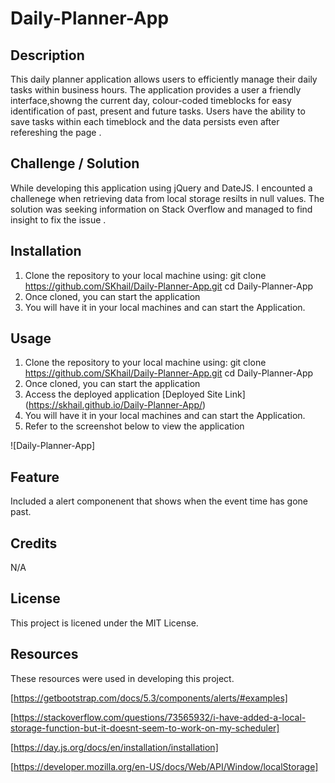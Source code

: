 # Daily-Planner-App

## Description

This daily planner application allows users to efficiently manage their daily tasks within business hours. The application provides a user a friendly interface,showng the current day, colour-coded timeblocks for easy identification of past, present and future tasks. Users have the ability to save tasks within each timeblock and the data persists even after refereshing the page .

## Challenge / Solution

While developing this application using jQuery and DateJS. I encounted a challenege when retrieving data from local storage resilts in null values. The solution was seeking information on Stack Overflow and managed to find insight to fix the issue .

## Installation

1.  Clone the repository to your local machine using:
    git clone https://github.com/SKhail/Daily-Planner-App.git
    cd Daily-Planner-App
2.  Once cloned, you can start the application
3.  You will have it in your local machines and can start the Application.

## Usage

1.  Clone the repository to your local machine using:
    git clone https://github.com/SKhail/Daily-Planner-App.git
    cd Daily-Planner-App
2.  Once cloned, you can start the application
3.  Access the deployed application [Deployed Site Link] (https://skhail.github.io/Daily-Planner-App/)
4.  You will have it in your local machines and can start the Application.
5.  Refer to the screenshot below to view the application

![Daily-Planner-App]

## Feature

Included a alert componenent that shows when the event time has gone past.

## Credits

N/A

## License

This project is licened under the MIT License.

## Resources

These resources were used in developing this project.

[https://getbootstrap.com/docs/5.3/components/alerts/#examples]

[https://stackoverflow.com/questions/73565932/i-have-added-a-local-storage-function-but-it-doesnt-seem-to-work-on-my-scheduler]

[https://day.js.org/docs/en/installation/installation]

[https://developer.mozilla.org/en-US/docs/Web/API/Window/localStorage]
